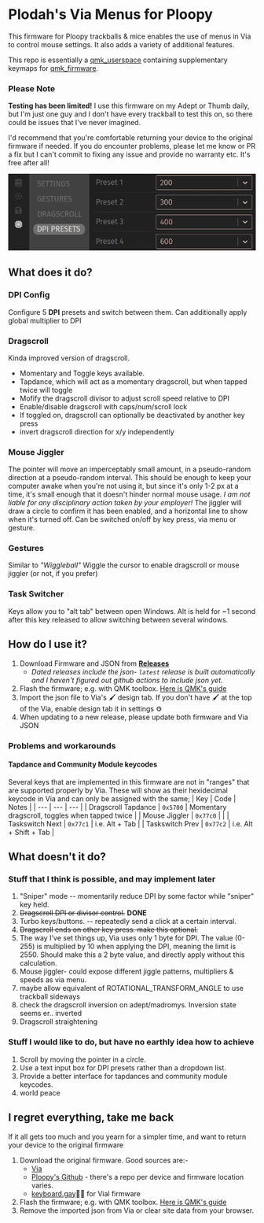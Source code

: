 # Plodah's Via Menus for Ploopy

This firmware for Ploopy trackballs & mice enables the use of menus in Via to control mouse settings. It also adds a variety of additional features.

This repo is essentially a [qmk_userspace](https://docs.qmk.fm/newbs_external_userspace) containing supplementary keymaps for [qmk_firmware](https://github.com/qmk/qmk_firmware).

### Please Note
**Testing has been limited!**
I use this firmware on my Adept or Thumb daily, but I'm just one guy and I don't have every trackball to test this on, so there could be issues that I've never imagined.

I'd recommend that you're comfortable returning your device to the original firmware if needed.
If you do encounter problems, please let me know or PR a fix but I can't commit to fixing any issue and provide no warranty etc. It's free after all!

![alt text](readme-examplemenu.png)


## What does it do?
### DPI Config
Configure 5 **DPI** presets and switch between them.
Can additionally apply global multiplier to DPI
### Dragscroll
Kinda improved version of dragscroll. 
- Momentary and Toggle keys available.
- Tapdance, which will act as a momentary dragscroll, but when tapped twice will toggle
- Mofify the dragscroll divisor to adjust scroll speed relative to DPI
- Enable/disable dragscroll with caps/num/scroll lock
- If toggled on, dragscroll can optionally be deactivated by another key press
- invert dragscroll direction for x/y independently

### Mouse Jiggler 
The pointer will move an imperceptably small amount, in a pseudo-random direction at a pseudo-random interval.
This should be enough to keep your computer awake when you're not using it, but since it's only 1-2 px at a time, it's small enough that it doesn't hinder normal mouse usage.
_I am not liable for any disciplinary action taken by your employer!_
The jiggler will draw a circle to confirm it has been enabled, and a horizontal line to show when it's turned off.
Can be switched on/off by key press, via menu or gesture.

### Gestures
Similar to _"Wiggleball"_ 
Wiggle the cursor to enable dragscroll or mouse jiggler (or not, if you prefer)
### Task Switcher
Keys allow you to "alt tab" between open Windows. 
Alt is held for ~1 second after this key released to allow switching between several windows.

## How do I use it?
1. Download Firmware and JSON from [**Releases**](https://github.com/plodah/ploopy_viamenus/releases)
   - _Dated releases include the json- `latest` release is built automatically and I haven't figured out github actions to include json yet._
3. Flash the firmware; e.g. with QMK toolbox. [Here is QMK's guide](https://docs.qmk.fm/newbs_flashing)
4. Import the json file to Via's 🖌️ design tab. If you don't have 🖌️ at the top of the Via, enable design tab it in settings ⚙️
5. When updating to a new release, please update both firmware and Via JSON

### Problems and workarounds
#### Tapdance and Community Module keycodes
Several keys that are implemented in this firmware are not in "ranges" that are supported properly by Via.
These will show as their hexidecimal keycode in Via and can only be assigned with the same;
| Key | Code | Notes |
| --- | --- | --- | 
| Dragscroll Tapdance | `0x5700` | Momentary dragscroll, toggles when tapped twice |
| Mouse Jiggler | `0x77c0` | |
| Taskswitch Next | `0x77c1` | i.e. Alt + Tab |
| Taskswitch Prev | `0x77c2` | i.e. Alt + Shift + Tab |

## What doesn't it do?
### Stuff that I think is possible, and may implement later
1. "Sniper" mode  -- momentarily reduce DPI by some factor while "sniper" key held.
2. ~~Dragscroll DPI or divisor control.~~ **DONE**
3. Turbo keys/buttons. -- repeatedly send a click at a certain interval.
4. ~~Dragscroll ends on other key press. make this optional.~~
5. The way I've set things up, Via uses only 1 byte for DPI. 
   The value (0-255) is multiplied by 10 when applying the DPI, meaning the limit is 2550. 
   Should make this a 2 byte value, and directly apply without this calculation.
6. Mouse jiggler- could expose different jiggle patterns, multipliers & speeds as via menu.
7. maybe allow equivalent of ROTATIONAL_TRANSFORM_ANGLE to use trackball sideways
8. check the dragscroll inversion on adept/madromys. Inversion state seems er.. inverted
9. Dragscroll straightening

### Stuff I would like to do, but have no earthly idea how to achieve
1. Scroll by moving the pointer in a circle.
2. Use a text input box for DPI presets rather than a dropdown list.
3. Provide a better interface for tapdances and community module keycodes.
99. world peace

## I regret everything, take me back
If it all gets too much and you yearn for a simpler time, and want to return your device to the original firmware
1. Download the original firmware. Good sources are:-
    - [Via](https://www.caniusevia.com/docs/download_firmware)
    - [Ploopy's Github](https://github.com/ploopyco) - there's a repo per device and firmware location varies.
    - [keyboard.gay](https://keyboard.gay/)🏳️‍🌈 for Vial firmware
2. Flash the firmware; e.g. with QMK toolbox. [Here is QMK's guide](https://docs.qmk.fm/newbs_flashing)
3. Remove the imported json from Via or clear site data from your browser.
